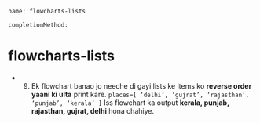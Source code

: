 ```ngMeta
name: flowcharts-lists

completionMethod:
```
# flowcharts-lists
  
- 9) Ek flowchart banao jo neeche di gayi lists ke items ko **reverse order yaani ki ulta** print kare.
`places=[ ‘delhi’, ‘gujrat’, ‘rajasthan’, ‘punjab’, ‘kerala’ ]`
Iss flowchart ka output **kerala, punjab, rajasthan, gujrat, delhi** hona chahiye.

